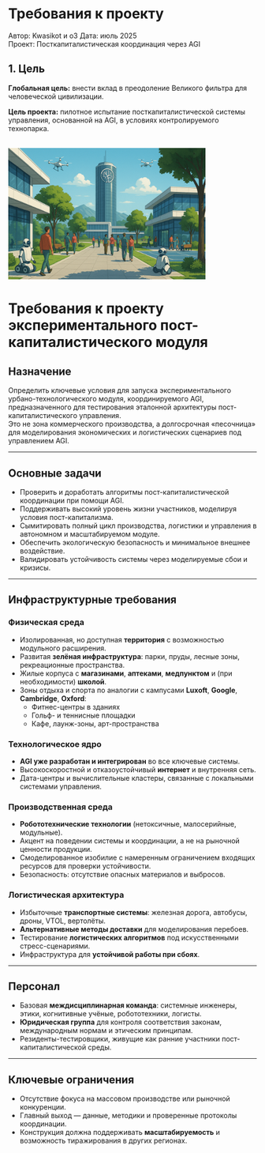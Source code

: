 # Требования к проекту

Автор: Kwasikot и o3
Дата: июль 2025  
Проект: Посткапиталистическая координация через AGI

## 1. Цель

**Глобальная цель:** внести вклад в преодоление Великого фильтра для человеческой цивилизации.

**Цель проекта:** пилотное испытание посткапиталистической системы управления, основанной на AGI, в условиях контролируемого технопарка.


<br><img src="https://github.com/QuasiIdeas/BunchOfQuasiIdeas/blob/main/ru/postcapitalism/img/technopark1.png" alt="График" width="400">


# Требования к проекту экспериментального пост-капиталистического модуля

## Назначение

Определить ключевые условия для запуска экспериментального урбано-технологического модуля, координируемого AGI, предназначенного для тестирования эталонной архитектуры пост-капиталистического управления.  
Это не зона коммерческого производства, а долгосрочная «песочница» для моделирования экономических и логистических сценариев под управлением AGI.


---

## Основные задачи

- Проверить и доработать алгоритмы пост-капиталистической координации при помощи AGI.  
- Поддерживать высокий уровень жизни участников, моделируя условия пост-капитализма.  
- Сымитировать полный цикл производства, логистики и управления в автономном и масштабируемом модуле.  
- Обеспечить экологическую безопасность и минимальное внешнее воздействие.  
- Валидировать устойчивость системы через моделируемые сбои и кризисы.

---

## Инфраструктурные требования

### Физическая среда

- Изолированная, но доступная **территория** с возможностью модульного расширения.  
- Развитая **зелёная инфраструктура**: парки, пруды, лесные зоны, рекреационные пространства.  
- Жилые корпуса с **магазинами**, **аптеками**, **медпунктом** и (при необходимости) **школой**.  
- Зоны отдыха и спорта по аналогии с кампусами **Luxoft**, **Google**, **Cambridge**, **Oxford**:  
  - Фитнес-центры в зданиях  
  - Гольф- и теннисные площадки  
  - Кафе, лаунж-зоны, арт-пространства  

### Технологическое ядро

- **AGI уже разработан и интегрирован** во все ключевые системы.  
- Высокоскоростной и отказоустойчивый **интернет** и внутренняя сеть.  
- Дата-центры и вычислительные кластеры, связанные с локальными системами управления.

### Производственная среда

- **Робототехнические технологии** (нетоксичные, малосерийные, модульные).  
- Акцент на поведении системы и координации, а не на рыночной ценности продукции.  
- Смоделированное изобилие с намеренным ограничением входящих ресурсов для проверки устойчивости.  
- Безопасность: отсутствие опасных материалов и выбросов.

### Логистическая архитектура

- Избыточные **транспортные системы**: железная дорога, автобусы, дроны, VTOL, вертолёты.  
- **Альтернативные методы доставки** для моделирования перебоев.  
- Тестирование **логистических алгоритмов** под искусственными стресс-сценариями.  
- Инфраструктура для **устойчивой работы при сбоях**.

---

## Персонал

- Базовая **междисциплинарная команда**: системные инженеры, этики, когнитивные учёные, робототехники, логисты.  
- **Юридическая группа** для контроля соответствия законам, международным нормам и этическим принципам.  
- Резиденты-тестировщики, живущие как ранние участники пост-капиталистической среды.

---

## Ключевые ограничения

- Отсутствие фокуса на массовом производстве или рыночной конкуренции.  
- Главный выход — данные, методики и проверенные протоколы координации.  
- Конструкция должна поддерживать **масштабируемость** и возможность тиражирования в других регионах.
